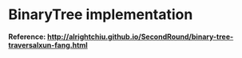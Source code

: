 # BinaryTree implementation
**Reference: http://alrightchiu.github.io/SecondRound/binary-tree-traversalxun-fang.html**
